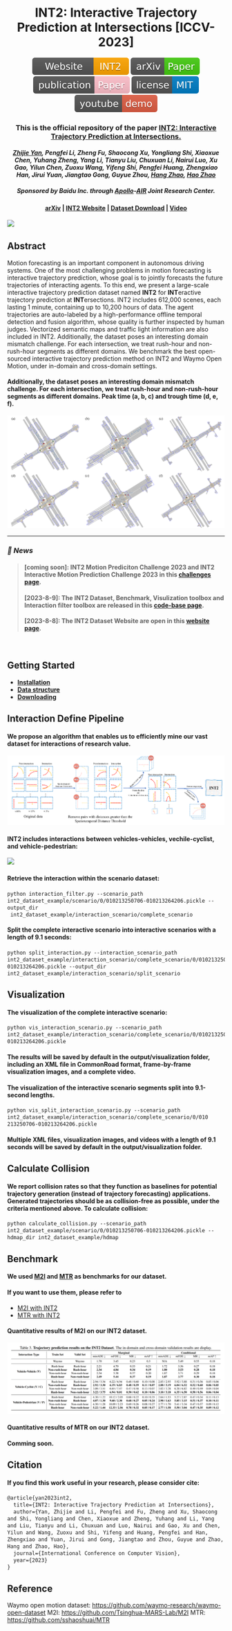 <h1 align="center">INT2: Interactive Trajectory Prediction at Intersections [ICCV-2023]</h1>

<p align="center">
<a href="https://int2.cn/"><img  src="docs/icon/Website-INT2.svg" ></a>
<a href="https://arxiv.org/"><img  src="docs/icon/arXiv-Paper.svg" ></a>
<a href="https://arxiv.org/"><img  src="docs/icon/publication-Paper.svg" ></a>
<a href="https://github.com/AIR-DISCOVER/INT2/blob/main/LICENSE"><img  src="docs/icon/license-MIT.svg"></a>
<a href="https://youtu.be/KNkuakDvgVc"><img  src="docs/icon/youtube-demo.svg"></a>
</p>
<h3 align="center">This is the official repository of the paper <a href='"https://arxiv.org'>INT2: Interactive Trajectory Prediction at Intersections.</a></h3>

<h4 align="center"><em><a href="https://github.com/BJHYZJ">Zhijie Yan</a>, Pengfei Li, Zheng Fu, Shaocong Xu, Yongliang Shi, Xiaoxue Chen, Yuhang Zheng, Yang Li, Tianyu Liu, Chuxuan Li, Nairui Luo, Xu Gao, Yilun Chen, Zuoxu Wang, Yifeng Shi, Pengfei Huang, Zhengxiao Han, Jirui Yuan, Jiangtao Gong, Guyue Zhou, <a href="https://hangzhaomit.github.io/">Hang Zhao</a>, <a href="https://sites.google.com/view/fromandto">Hao Zhao</a></em></h4>

<h5 align="center">Sponsored by Baidu Inc. through <a href="https://www.apollo.auto/">Apollo</a>-<a href="https://air.tsinghua.edu.cn/en/">AIR</a> Joint Research Center.</h5>

<h4 align="center">
<a href='https://arxiv.org'>arXiv</a> | <a href='https://int2.cn'>INT2 Website</a> | <a href='https://int2.cn/download'>Dataset Download</a> | <a href='https://youtu.be/KNkuakDvgVc'>Video</a>
</h4>

<a align="docs/images/pic1.png"><img src="docs/images/pic1.png"></a>

## Abstract
Motion forecasting is an important component in autonomous driving systems. One of the most challenging problems in motion forecasting is interactive trajectory prediction, whose goal is to jointly forecasts the future trajectories of interacting agents.
To this end, we present a large-scale interactive trajectory prediction dataset named <strong>INT2</strong> for <strong>INT</strong>eractive trajectory prediction at <strong>INT</strong>ersections. 
INT2 includes 612,000 scenes, each lasting 1 minute, containing up to 10,200 hours of data. 
The agent trajectories are auto-labeled by a high-performance offline temporal detection and fusion algorithm, whose quality is further inspected by human judges. Vectorized semantic maps and traffic light information are also included in INT2.
Additionally, the dataset poses an interesting domain mismatch challenge. 
For each intersection, we treat rush-hour and non-rush-hour segments as different domains.
We benchmark the best open-sourced interactive trajectory prediction method on INT2 and Waymo Open Motion, under in-domain and cross-domain settings.


<h4 align='left'>Additionally, the dataset poses an interesting domain mismatch challenge. For each intersection, we treat rush-hour and
non-rush-hour segments as different domains. Peak time (a, b, c) and trough time (d, e, f).</h4>
<a align='center'><img src='docs/images/teaser.png'></a>


<hr>


<h3><strong><i>🚀 News</i></strong></h3>

><h4>[coming soon]: INT2 Motion Prediciton Challenge 2023 and INT2 Interactive Motion Prediction Challenge 2023 in this <a href="https://int2.cn/challenges">challenges page</a>.</h4>
>
><h4>[2023-8-9]: The INT2 Dataset, Benchmark, Visulization toolbox and Interaction filter toolbox are released in this <a href="https://github.com/AIR-DISCOVER/INT2">code-base page</a>.</h4>
>
><h4>[2023-8-8]: The INT2 Dataset Website are open in this <a href="https://int2.cn">website page</a>.</h4>
> 
<br>

## Getting Started

- **<strong><a href='docs/INSTALL.md'>Installation</a></strong>**
- **<strong><a href='docs/DATA_STRUCTURE.md'>Data structure</a></strong>**
- **<strong><a href='docs/DOWNLOADING.md'>Downloading</a></strong>** 



## Interaction Define Pipeline
<h4 align='left'>We propose an algorithm that enables us to efficiently mine our vast dataset for interactions of research value.</h4>
<a align="center"><img src="docs/images/main.png"></a>

<h4 align='left'>INT2 includes interactions between vehicles-vehicles, vechile-cyclist, and vehicle-pedestrian:</h4>
<a align='center'><img src='docs/images/interactions_data_examples.png'></a>

<h4 align='left'>Retrieve the interaction within the scenario dataset:</h4>

```
python interaction_filter.py --scenario_path int2_dataset_example/scenario/0/010213250706-010213264206.pickle --output_dir
 int2_dataset_example/interaction_scenario/complete_scenario
```

<h4 align='left'>Split the complete interactive scenario into interactive scenarios with a length of 9.1 seconds:</h4>

```
python split_interaction.py --interaction_scenario_path int2_dataset_example/interaction_scenario/complete_scenario/0/010213250706-010213264206.pickle --output_dir int2_dataset_example/interaction_scenario/split_scenario
```

## Visualization
<h4 align='left'>The visualization of the complete interactive scenario:</h4>

```
python vis_interaction_scenario.py --scenario_path int2_dataset_example/interaction_scenario/complete_scenario/0/010213250706-010213264206.pickle
```

<h4 align='left'>The results will be saved by default in the output/visualization folder, including an XML file in CommonRoad format, frame-by-frame visualization images, and a complete video.</h4>

<h4 align='left'>The visualization of the interactive scenario segments split into 9.1-second lengths.</h4>

```
python vis_split_interaction_scenario.py --scenario_path int2_dataset_example/interaction_scenario/complete_scenario/0/010
213250706-010213264206.pickle
```

<h4 align='left'>Multiple XML files, visualization images, and videos with a length of 9.1 seconds will be saved by default in the output/visualization folder.</h4>

## Calculate Collision
<h4 align="left">We report collision rates so that they function as baselines for potential trajectory generation (instead of trajectory forecasting) applications. Generated trajectories should be as collision-free as possible, under the criteria mentioned above. To calculate collision: </h4>

```
python calculate_collision.py --scenario_path int2_dataset_example/scenario/0/010213250706-010213264206.pickle --hdmap_dir int2_dataset_example/hdmap
```

## Benchmark
<h4 align='left'>We used <a href="https://github.com/Tsinghua-MARS-Lab/M2I">M2I</a> and <a href="https://github.com/sshaoshuai/MTR">MTR</a> as benchmarks for our dataset.

<h4>If you want to use them, please refer to</h4>

- <a href="docs/START_M2I.md">M2I with INT2</a>
- <a href="docs/START_M2I.md">MTR with INT2</a>


<h4 align='left'>Quantitative results of M2I on our INT2 dataset.</h4>
<a align='center'><img src='docs/images/model_results.png'></a>

<h4 align='left'>Quantitative results of MTR on our INT2 dataset.</h4>
<h4 align='left'>Comming soon.</h4>


## Citation
<h4 align='left'>If you find this work useful in your research, please consider cite:</h4>


```
@article{yan2023int2,
  title={INT2: Interactive Trajectory Prediction at Intersections},
  author={Yan, Zhijie and Li, Pengfei and Fu, Zheng and Xu, Shaocong and Shi, Yongliang and Chen, Xiaoxue and Zheng, Yuhang and Li, Yang and Liu, Tianyu and Li, Chuxuan and Luo, Nairui and Gao, Xu and Chen, Yilun and Wang, Zuoxu and Shi, Yifeng and Huang, Pengfei and Han, Zhengxiao and Yuan, Jirui and Gong, Jiangtao and Zhou, Guyue and Zhao, Hang and Zhao, Hao},
  journal={International Conference on Computer Vision},
  year={2023}
}
```


## Reference
Waymo open motion dataset: <a href="https://github.com/waymo-research/waymo-open-dataset">https://github.com/waymo-research/waymo-open-dataset</a>
M2I: <a href="https://github.com/Tsinghua-MARS-Lab/M2I">https://github.com/Tsinghua-MARS-Lab/M2I</a>
MTR: <a href="https://github.com/sshaoshuai/MTR">https://github.com/sshaoshuai/MTR</a>